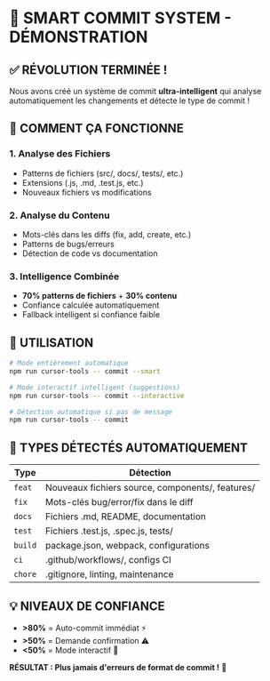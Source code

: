 # 🧠 SMART COMMIT SYSTEM - DÉMONSTRATION

## ✅ **RÉVOLUTION TERMINÉE !**

Nous avons créé un système de commit **ultra-intelligent** qui analyse automatiquement les changements et détecte le type de commit !

## 🎯 **COMMENT ÇA FONCTIONNE**

### **1. Analyse des Fichiers**

- Patterns de fichiers (src/, docs/, tests/, etc.)
- Extensions (.js, .md, .test.js, etc.)
- Nouveaux fichiers vs modifications

### **2. Analyse du Contenu**

- Mots-clés dans les diffs (fix, add, create, etc.)
- Patterns de bugs/erreurs
- Détection de code vs documentation

### **3. Intelligence Combinée**

- **70% patterns de fichiers** + **30% contenu**
- Confiance calculée automatiquement
- Fallback intelligent si confiance faible

## 🚀 **UTILISATION**

```bash
# Mode entièrement automatique
npm run cursor-tools -- commit --smart

# Mode interactif intelligent (suggestions)
npm run cursor-tools -- commit --interactive

# Détection automatique si pas de message
npm run cursor-tools -- commit
```

## 🎯 **TYPES DÉTECTÉS AUTOMATIQUEMENT**

| Type    | Détection                                        |
| ------- | ------------------------------------------------ |
| `feat`  | Nouveaux fichiers source, components/, features/ |
| `fix`   | Mots-clés bug/error/fix dans le diff             |
| `docs`  | Fichiers .md, README, documentation              |
| `test`  | Fichiers .test.js, .spec.js, tests/              |
| `build` | package.json, webpack, configurations            |
| `ci`    | .github/workflows/, configs CI                   |
| `chore` | .gitignore, linting, maintenance                 |

## 💡 **NIVEAUX DE CONFIANCE**

- **>80%** = Auto-commit immédiat ⚡
- **>50%** = Demande confirmation ⚠️
- **<50%** = Mode interactif 🤝

**RÉSULTAT : Plus jamais d'erreurs de format de commit !** 🎉

